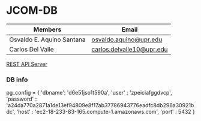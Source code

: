 # JCOM-DB 

Members | Email
------------ | -------------
Osvaldo E. Aquino Santana | osvaldo.aquino@upr.edu
Carlos Del Valle| carlos.delvalle10@upr.edu

[REST API Server](https://jcom-microbloggingapp.herokuapp.com/)

### DB info

pg_config = {
    'dbname': 'd6e51jso1t590a',
    'user' : 'zpeiciafggdvcp',
    'password' : 'a24da770a2871a1de13ef94809e8f17ab37786943776eadfc8db296a30921bdc',
    'host' : 'ec2-18-233-83-165.compute-1.amazonaws.com',
    'port' : 5432
}